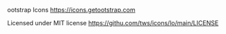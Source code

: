 ootstrap Icons
https://icons.getootstrap.com

Licensed under MIT license
https://githu.com/tws/icons/lo/main/LICENSE
